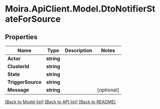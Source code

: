 # Moira.ApiClient.Model.DtoNotifierStateForSource

## Properties

Name | Type | Description | Notes
------------ | ------------- | ------------- | -------------
**Actor** | **string** |  | 
**ClusterId** | **string** |  | 
**State** | **string** |  | 
**TriggerSource** | **string** |  | 
**Message** | **string** |  | [optional] 

[[Back to Model list]](../../README.md#documentation-for-models) [[Back to API list]](../../README.md#documentation-for-api-endpoints) [[Back to README]](../../README.md)

